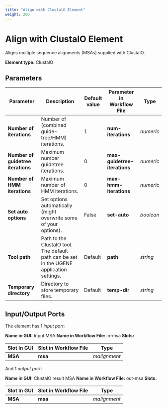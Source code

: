 ```yaml
---
title: "Align with ClustalO Element"
weight: 200
---
```


# Align with ClustalO Element

Aligns multiple sequence alignments (MSAs) supplied with ClustalO.

**Element type:** ClustalO

## Parameters

| Parameter                          | Description                                                                               | Default value | Parameter in Workflow File   | Type      |
|------------------------------------|-------------------------------------------------------------------------------------------|---------------|------------------------------|-----------|
| **Number of iterations**           | Number of (combined guide-tree/HMM) iterations.                                           | 1             | **num-iterations**           | _numeric_ |
| **Number of guidetree iterations** | Maximum number guidetree iterations.                                                      | 0             | **max-guidetree-iterations** | _numeric_ |
| **Number of HMM iterations**       | Maximum number of HMM iterations.                                                         | 0             | **max-hmm-iterations**       | _numeric_ |
| **Set auto options**               | Set options automatically (might overwrite some of your options).                         | False         | **set-auto**                 | _boolean_ |
| **Tool path**                      | Path to the ClustalO tool. The default path can be set in the UGENE application settings. | Default       | **path**                     | _string_  |
| **Temporary directory**            | Directory to store temporary files.                                                       | Default       | **temp-dir**                 | _string_  |

## Input/Output Ports

The element has 1 _input port_:

**Name in GUI:** Input MSA
**Name in Workflow File:** in-msa
**Slots:**

| Slot In GUI | Slot in Workflow File | Type         |
|-------------|-----------------------|--------------|
| **MSA**     | **msa**               | _malignment_ |

And 1 _output port_:

**Name in GUI:** ClustalO result MSA
**Name in Workflow File:** out-msa
**Slots:**

| Slot In GUI | Slot in Workflow File | Type         |
|-------------|-----------------------|--------------|
| **MSA**     | **msa**               | _malignment_ |
